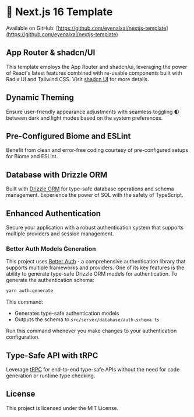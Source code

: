 # 🚀 Next.js 16 Template

Available on GitHub: [https://github.com/eyenalxai/nextjs-template](https://github.com/eyenalxai/nextjs-template)

## App Router & shadcn/UI

This template employs the App Router and shadcn/ui, leveraging the power of React's latest features combined with re-usable components built with Radix UI and Tailwind CSS. Visit [shadcn UI](https://ui.shadcn.com) for more details.

## Dynamic Theming

Ensure user-friendly appearance adjustments with seamless toggling 🌓 between dark and light modes based on the system preferences.

## Pre-Configured Biome and ESLint

Benefit from clean and error-free coding courtesy of pre-configured setups for Biome and ESLint.

## Database with Drizzle ORM

Built with [Drizzle ORM](https://orm.drizzle.team) for type-safe database operations and schema management. Experience the power of SQL with the safety of TypeScript.

## Enhanced Authentication

Secure your application with a robust authentication system that supports multiple providers and session management.

### Better Auth Models Generation

This project uses [Better Auth](https://www.better-auth.com/) - a comprehensive authentication library that supports multiple frameworks and providers. One of its key features is the ability to generate type-safe Drizzle ORM models for authentication. To generate the authentication schema:

```bash
yarn auth:generate
```

This command:

- Generates type-safe authentication models
- Outputs the schema to `src/server/database/auth-schema.ts`

Run this command whenever you make changes to your authentication configuration.

## Type-Safe API with tRPC

Leverage [tRPC](https://trpc.io) for end-to-end type-safe APIs without the need for code generation or runtime type checking.

## License

This project is licensed under the MIT License.
